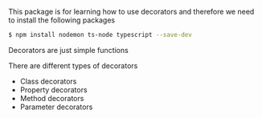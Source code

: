 This package is for learning how to use decorators and therefore we need to install the following packages
```bash
$ npm install nodemon ts-node typescript --save-dev
```

Decorators are just simple functions

There are different types of decorators
* Class decorators
* Property decorators
* Method decorators
* Parameter decorators